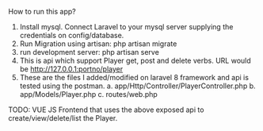 How to run this app?

1. Install mysql. Connect Laravel  to your mysql server supplying the credentials on config/database.
2. Run Migration using artisan: php artisan migrate
3. run development server: php artisan serve
4. This is api which support Player  get, post and delete verbs. URL would be http://127.0.0.1:portno/player
5. These are the files I added/modified on laravel 8 framework and api is tested using the postman.
    a. app/Http/Controller/PlayerController.php
    b. app/Models/Player.php
    c. routes/web.php

TODO:
VUE JS Frontend that uses the above exposed api to create/view/delete/list the Player.
